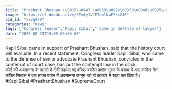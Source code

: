 ```yaml
---
title: "Prashant Bhushan \u0915\u0947 \u0938\u092e\u0930\u094d\u0925\u0928 \u092e\u0947\u0902 \u0906\u090f Kapil Sibal, \u092c\u094b\u0932\u0947 \u0907\u0924\u093f\u0939\u093e\u0938 \u0915\u094b\u0930\u094d\u091f \u0915\u093e \u092e\u0942\u0932\u094d\u092f\u093e\u0902\u0915\u0928 \u0915\u0930\u0947\u0917\u093e \u0935\u0928\u0907\u0902\u0921\u093f\u092f\u093e \u0939\u093f\u0902\u0926\u0940"
image: "https://s1.dmcdn.net/v/SPvAy1VJETnw1kwE7/x240"
vid_id: "x7vq470"
categories: "news"
tags: ["Congress leader","Kapil Sibal"," Came in defense of lawyer"]
date: "2020-08-31T15:05:05+03:00"
---
```

Kapil Sibal came in support of Prashant Bhushan, said that the history court will evaluate. In a recent statement, Congress leader Kapil Sibal, who came to the defense of senior advocate Prashant Bhushan, convicted in the contempt of court case, has put the contempt law in the dock.    <br>कोर्ट की अवमानना के मामले में दोषी ठहराए गए वरिष्ठ वकील प्रशांत भूषण के बचाव में आए कांग्रेस नेता कपिल सिब्बल ने एक ताजा बयान में अवमानना कानून को ही कटघरे में खड़ा कर दिया है।    <br>#KapilSibal #PrashantBhushan #SupremeCourt
